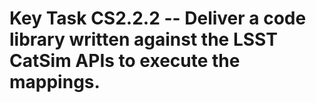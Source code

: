 # Key Task CS2.2.2 -- Deliver a code library written against the LSST CatSim APIs to execute the mappings.
